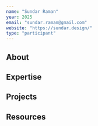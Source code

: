 ```yaml
---
name: "Sundar Raman"
year: 2025
email: "sundar.raman@gmail.com"
website: "https://sundar.design/"
type: "participant"
---
```


## About 

## Expertise

## Projects

## Resources 